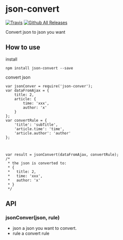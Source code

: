 # json-convert
[![Travis](https://img.shields.io/travis/rust-lang/rust.svg)]()
[![Github All Releases](https://img.shields.io/github/downloads/lyc923/json-convert/total.svg)]()

Convert json to json you want

## How to use

install

```
npm install json-convert --save
```

convert json

```
var jsonConver = require('json-conver');
var dataFromAjax = {
    title: 2,
    article: {
        time: 'xxx',
        author: 'x'
    }
};
var convertRule = {
    'title': 'subTitle',
    'article.time': 'time',
    'article.author': 'author'
};



var result = jsonConvert(dataFromAjax, convertRule);
/*
 * the json is converted to:
 * {
 *   title: 2,
 *   time: 'xxx',
 *   author: 'x'
 * }
 */

```

## API

### jsonConver(json, rule)

- json <object> a json you want to convert.
- rule <object> a convert rule


